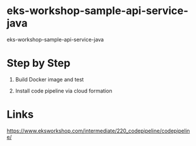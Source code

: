# eks-workshop-sample-api-service-java
eks-workshop-sample-api-service-java


# Step by Step

1.  Build Docker image and test

2. Install code pipeline via cloud formation


# Links

https://www.eksworkshop.com/intermediate/220_codepipeline/codepipeline/
